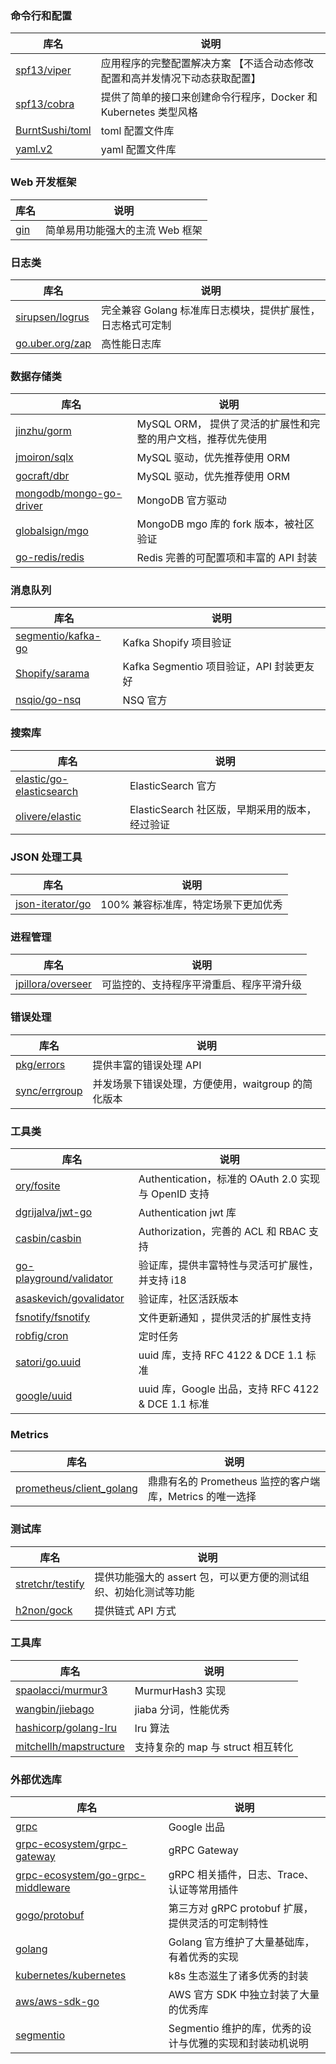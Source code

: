### 命令行和配置

| 库名                                                  | 说明                                                         |
| ----------------------------------------------------- | ------------------------------------------------------------ |
| [spf13/viper](https://github.com/spf13/viper)         | 应用程序的完整配置解决方案 【不适合动态修改配置和高并发情况下动态获取配置】 |
| [spf13/cobra](https://github.com/spf13/cobra)         | 提供了简单的接口来创建命令行程序，Docker 和 Kubernetes 类型风格 |
| [BurntSushi/toml](https://github.com/BurntSushi/toml) | toml 配置文件库                                              |
| [yaml.v2](https://gopkg.in/yaml.v2)                   | yaml 配置文件库                                              |

### Web 开发框架

| 库名                                          | 说明                                                         |
| --------------------------------------------- | ------------------------------------------------------------ |
| [gin](https://github.com/gin-gonic/gin)       | 简单易用功能强大的主流 Web 框架                              |

### 日志类

| 库名                                                  | 说明                                                       |
| ----------------------------------------------------- | ---------------------------------------------------------- |
| [sirupsen/logrus](https://github.com/sirupsen/logrus) | 完全兼容 Golang 标准库日志模块，提供扩展性，日志格式可定制 |
| [go.uber.org/zap](https://go.uber.org/zap)            | 高性能日志库                                               |

### 数据存储类

| 库名                                                         | 说明                                                         |
| ------------------------------------------------------------ | ------------------------------------------------------------ |
| [jinzhu/gorm](https://github.com/jinzhu/gorm)                | MySQL  ORM， 提供了灵活的扩展性和完整的用户文档，推荐优先使用 |
| [jmoiron/sqlx](https://github.com/jmoiron/sqlx)              | MySQL 驱动，优先推荐使用 ORM                                 |
| [gocraft/dbr](github.com/gocraft/dbr)                        | MySQL 驱动，优先推荐使用 ORM                                 |
| [mongodb/mongo-go-driver](https://github.com/mongodb/mongo-go-driver) | MongoDB  官方驱动                                            |
| [globalsign/mgo](https://github.com/globalsign/mgo)          | MongoDB mgo 库的 fork 版本，被社区验证                       |
| [go-redis/redis](https://github.com/go-redis/redis)          | Redis 完善的可配置项和丰富的 API 封装                        |

### 消息队列

| 库名                                                        | 说明                                     |
| ----------------------------------------------------------- | ---------------------------------------- |
| [segmentio/kafka-go](https://github.com/segmentio/kafka-go) | Kafka Shopify 项目验证                   |
| [Shopify/sarama](https://github.com/Shopify/sarama)         | Kafka Segmentio 项目验证，API 封装更友好 |
| [nsqio/go-nsq](https://github.com/nsqio/go-nsq)             | NSQ 官方                                 |

### 搜索库

| 库名                                                         | 说明                                           |
| ------------------------------------------------------------ | ---------------------------------------------- |
| [elastic/go-elasticsearch](https://github.com/elastic/go-elasticsearch) | ElasticSearch 官方                             |
| [olivere/elastic](https://github.com/olivere/elastic)        | ElasticSearch 社区版，早期采用的版本，经过验证 |

### JSON 处理工具

| 库名                                                     | 说明                                |
| -------------------------------------------------------- | ----------------------------------- |
| [json-iterator/go ](https://github.com/json-iterator/go) | 100% 兼容标准库，特定场景下更加优秀 |

### 进程管理

| 库名                                                      | 说明                                     |
| --------------------------------------------------------- | ---------------------------------------- |
| [jpillora/overseer](https://github.com/jpillora/overseer) | 可监控的、支持程序平滑重启、程序平滑升级 |

### 错误处理

| 库名                                                         | 说明                                               |
| ------------------------------------------------------------ | -------------------------------------------------- |
| [pkg/errors](https://github.com/pkg/errors)                  | 提供丰富的错误处理 API                             |
| [sync/errgroup](https://godoc.org/golang.org/x/sync/errgroup) | 并发场景下错误处理，方便使用，waitgroup 的简化版本 |

### 工具类

| 库名                                                         | 说明                                                         |
| ------------------------------------------------------------ | ------------------------------------------------------------ |
| [ory/fosite](https://github.com/ory/fosite)                  | Authentication，标准的 OAuth 2.0 实现与 OpenID 支持          |
| [dgrijalva/jwt-go](https://github.com/dgrijalva/jwt-go)      | Authentication jwt 库                                        |
| [casbin/casbin](https://github.com/casbin/casbin)            | Authorization，完善的 ACL 和 RBAC 支持                       |
| [go-playground/validator](https://github.com/go-playground/validator) | 验证库，提供丰富特性与灵活可扩展性，并支持 i18               |
| [asaskevich/govalidator](https://github.com/asaskevich/govalidator) | 验证库，社区活跃版本                                         |
| [fsnotify/fsnotify](https://github.com/fsnotify/fsnotify)    | 文件更新通知 ，提供灵活的扩展性支持                          |
| [robfig/cron](https://github.com/robfig/cron)                | 定时任务                                                     |
| [satori/go.uuid](https://github.com/satori/go.uuid)          | uuid 库，支持 RFC 4122 & DCE 1.1 标准                        |
| [google/uuid](https://github.com/google/uuid)                | uuid 库，Google 出品，支持 RFC 4122 & DCE 1.1 标准           |

### Metrics

| 库名                                                         | 说明                                                     |
| ------------------------------------------------------------ | -------------------------------------------------------- |
| [prometheus/client_golang](https://github.com/prometheus/client_golang) | 鼎鼎有名的 Prometheus 监控的客户端库，Metrics 的唯一选择 |

### 测试库

| 库名                                                    | 说明                                                         |
| ------------------------------------------------------- | ------------------------------------------------------------ |
| [stretchr/testify](https://github.com/stretchr/testify) | 提供功能强大的 assert 包，可以更方便的测试组织、初始化测试等功能 |
| [h2non/gock](https://github.com/h2non/gock)             | 提供链式 API 方式                                            |

### 工具库

| 库名                                                         | 说明                              |
| ------------------------------------------------------------ | --------------------------------- |
| [spaolacci/murmur3](https://github.com/spaolacci/murmur3)    | MurmurHash3 实现                  |
| [wangbin/jiebago](https://github.com/wangbin/jiebago)        | jiaba 分词，性能优秀              |
| [hashicorp/golang-lru](https://github.com/hashicorp/golang-lru) | lru 算法                          |
| [mitchellh/mapstructure](https://github.com/mitchellh/mapstructure) | 支持复杂的 map 与 struct 相互转化 |

### 外部优选库

| 库名                                                         | 说明                                                     |
| ------------------------------------------------------------ | -------------------------------------------------------- |
| [grpc](https://google.golang.org/grpc)                       | Google 出品                                              |
| [grpc-ecosystem/grpc-gateway](https://github.com/grpc-ecosystem/grpc-gateway) | gRPC Gateway                                             |
| [grpc-ecosystem/go-grpc-middleware](https://github.com/grpc-ecosystem/go-grpc-middleware) | gRPC 相关插件，日志、Trace、认证等常用插件               |
| [gogo/protobuf](https://github.com/gogo/protobuf)            | 第三方对 gRPC protobuf 扩展，提供灵活的可定制特性        |
| [golang](https://github.com/golang)                          | Golang 官方维护了大量基础库，有着优秀的实现              |
| [kubernetes/kubernetes](https://github.com/kubernetes/kubernetes) | k8s  生态滋生了诸多优秀的封装                            |
| [aws/aws-sdk-go](https://github.com/aws/aws-sdk-go)          | AWS 官方 SDK 中独立封装了大量的优秀库                    |
| [segmentio](https://github.com/segmentio)                    | Segmentio 维护的库，优秀的设计与优雅的实现和封装动机说明 |